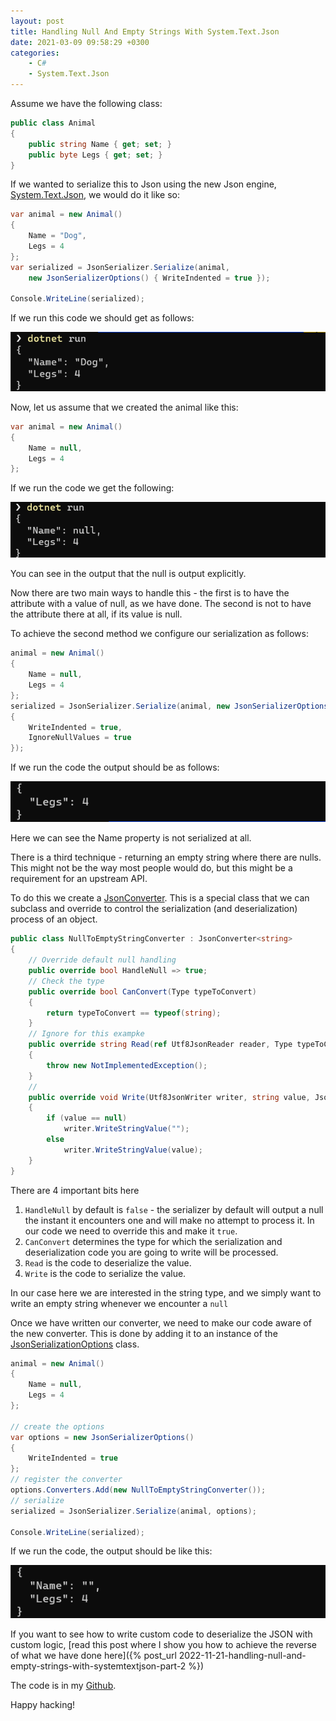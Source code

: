 ```yaml
---
layout: post
title: Handling Null And Empty Strings With System.Text.Json
date: 2021-03-09 09:58:29 +0300
categories:
    - C#
    - System.Text.Json
---
```


Assume we have the following class:

```csharp
public class Animal
{
    public string Name { get; set; }
    public byte Legs { get; set; }
}
```

If we wanted to serialize this to Json using the new Json engine, [System.Text.Json](https://docs.microsoft.com/en-us/dotnet/api/system.text.json?view=net-5.0), we would do it like so:

```csharp
var animal = new Animal()
{
    Name = "Dog",
    Legs = 4
};
var serialized = JsonSerializer.Serialize(animal, 
    new JsonSerializerOptions() { WriteIndented = true });
    
Console.WriteLine(serialized);
```
If we run this code we should get as follows:

![](../images/2021/03/Animal1.png)

Now, let us assume that we created the animal like this:

```csharp
var animal = new Animal()
{
    Name = null,
    Legs = 4
};
```

If we run the code we get the following:

![](../images/2021/03/Animal2.png)

You can see in the output that the null is output explicitly.

Now there are two main ways to handle this - the first is to have the attribute with a value of null, as we have done. The second is not to have the attribute there at all, if its value is null.

To achieve the second method we configure our serialization as follows:

```csharp
animal = new Animal()
{
    Name = null,
    Legs = 4
};
serialized = JsonSerializer.Serialize(animal, new JsonSerializerOptions()
{
    WriteIndented = true,
    IgnoreNullValues = true
});
```

If we run the code the output should be as follows:

![](../images/2021/03/Animal3.png)

Here we can see the Name property is not serialized at all.

There is a third technique - returning an empty string where there are nulls. This might not be the way most people would do, but this might be a requirement for an upstream API.

To do this we create a [JsonConverter](https://docs.microsoft.com/en-us/dotnet/api/system.text.json.serialization.jsonconverter-1?view=net-5.0). This is a special class that we can subclass and override to control the serialization (and deserialization) process of an object.

```csharp
public class NullToEmptyStringConverter : JsonConverter<string>
{
    // Override default null handling
    public override bool HandleNull => true;
    // Check the type
    public override bool CanConvert(Type typeToConvert)
    {
    	return typeToConvert == typeof(string);
    }
    // Ignore for this exampke
    public override string Read(ref Utf8JsonReader reader, Type typeToConvert, JsonSerializerOptions options)
    {
    	throw new NotImplementedException();
    }
    // 
    public override void Write(Utf8JsonWriter writer, string value, JsonSerializerOptions options)
    {
    	if (value == null)
            writer.WriteStringValue("");
        else 
            writer.WriteStringValue(value);
    }
}
```

There are 4 important bits here
1. `HandleNull` by default is `false` - the serializer by default will output a null the instant it encounters one and will make no attempt to process it. In our code we need to override this and make it `true`.
2. `CanConvert` determines the type for which the serialization and deserialization code you are going to write will be processed.
3. `Read` is the code to deserialize the value.
4. `Write` is the code to serialize the value.

In our case here we are interested in the string type, and we simply want to write an empty string whenever we encounter a `null`

Once we have written our converter, we need to make our code aware of the new converter. This is done by adding it to an instance of the [JsonSerializationOptions](https://docs.microsoft.com/en-us/dotnet/api/system.text.json.jsonserializeroptions?view=net-5.0) class.

```csharp
animal = new Animal()
{
    Name = null,
    Legs = 4
};

// create the options
var options = new JsonSerializerOptions() 
{ 
    WriteIndented = true 
};
// register the converter
options.Converters.Add(new NullToEmptyStringConverter());
// serialize
serialized = JsonSerializer.Serialize(animal, options);

Console.WriteLine(serialized);
```

If we run the code, the output should be like this:

![](../images/2021/03/Animal4.png)

If you want to see how to write custom code to deserialize the JSON with custom logic, [read this post where I show you how to achieve the reverse of what we have done here]({% post_url 2022-11-21-handling-null-and-empty-strings-with-systemtextjson-part-2 %})

The code is in my [Github](https://github.com/conradakunga/BlogCode/tree/master/2021-03-09%20-%20Systm.Text.Json%20Empty%20String%20Handling).

Happy hacking!